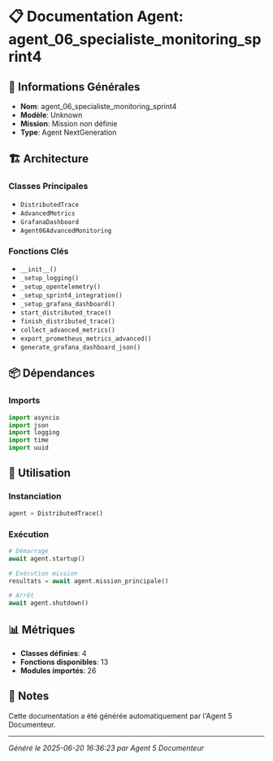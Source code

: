 # 📋 Documentation Agent: agent_06_specialiste_monitoring_sprint4

## 🎯 Informations Générales

- **Nom**: agent_06_specialiste_monitoring_sprint4
- **Modèle**: Unknown
- **Mission**: Mission non définie
- **Type**: Agent NextGeneration

## 🏗️ Architecture

### Classes Principales
- `DistributedTrace`
- `AdvancedMetrics`
- `GrafanaDashboard`
- `Agent06AdvancedMonitoring`

### Fonctions Clés
- `__init__()`
- `_setup_logging()`
- `_setup_opentelemetry()`
- `_setup_sprint4_integration()`
- `_setup_grafana_dashboard()`
- `start_distributed_trace()`
- `finish_distributed_trace()`
- `collect_advanced_metrics()`
- `export_prometheus_metrics_advanced()`
- `generate_grafana_dashboard_json()`

## 📦 Dépendances

### Imports
```python
import asyncio
import json
import logging
import time
import uuid
```

## 🚀 Utilisation

### Instanciation
```python
agent = DistributedTrace()
```

### Exécution
```python
# Démarrage
await agent.startup()

# Exécution mission
resultats = await agent.mission_principale()

# Arrêt
await agent.shutdown()
```

## 📊 Métriques

- **Classes définies**: 4
- **Fonctions disponibles**: 13
- **Modules importés**: 26

## 📝 Notes

Cette documentation a été générée automatiquement par l'Agent 5 Documenteur.

---
*Généré le 2025-06-20 16:36:23 par Agent 5 Documenteur*
